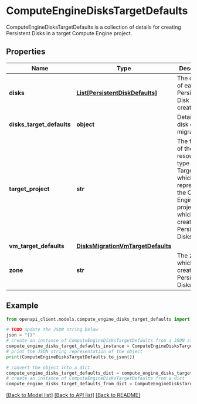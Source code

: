 # ComputeEngineDisksTargetDefaults

ComputeEngineDisksTargetDefaults is a collection of details for creating Persistent Disks in a target Compute Engine project.

## Properties

Name | Type | Description | Notes
------------ | ------------- | ------------- | -------------
**disks** | [**List[PersistentDiskDefaults]**](PersistentDiskDefaults.md) | The details of each Persistent Disk to create. | [optional] 
**disks_target_defaults** | **object** | Details for a disk only migration. | [optional] 
**target_project** | **str** | The full path of the resource of type TargetProject which represents the Compute Engine project in which to create the Persistent Disks. | [optional] 
**vm_target_defaults** | [**DisksMigrationVmTargetDefaults**](DisksMigrationVmTargetDefaults.md) |  | [optional] 
**zone** | **str** | The zone in which to create the Persistent Disks. | [optional] 

## Example

```python
from openapi_client.models.compute_engine_disks_target_defaults import ComputeEngineDisksTargetDefaults

# TODO update the JSON string below
json = "{}"
# create an instance of ComputeEngineDisksTargetDefaults from a JSON string
compute_engine_disks_target_defaults_instance = ComputeEngineDisksTargetDefaults.from_json(json)
# print the JSON string representation of the object
print(ComputeEngineDisksTargetDefaults.to_json())

# convert the object into a dict
compute_engine_disks_target_defaults_dict = compute_engine_disks_target_defaults_instance.to_dict()
# create an instance of ComputeEngineDisksTargetDefaults from a dict
compute_engine_disks_target_defaults_from_dict = ComputeEngineDisksTargetDefaults.from_dict(compute_engine_disks_target_defaults_dict)
```
[[Back to Model list]](../README.md#documentation-for-models) [[Back to API list]](../README.md#documentation-for-api-endpoints) [[Back to README]](../README.md)


